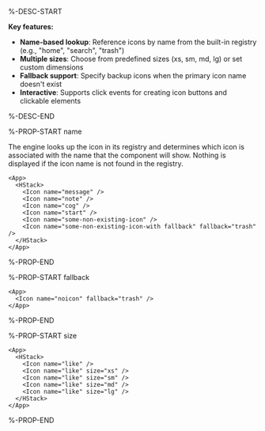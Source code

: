 %-DESC-START

**Key features:**
- **Name-based lookup**: Reference icons by name from the built-in registry (e.g., "home", "search", "trash")
- **Multiple sizes**: Choose from predefined sizes (xs, sm, md, lg) or set custom dimensions
- **Fallback support**: Specify backup icons when the primary icon name doesn't exist
- **Interactive**: Supports click events for creating icon buttons and clickable elements


%-DESC-END

%-PROP-START name

The engine looks up the icon in its registry and determines which icon is associated with the name that the component will show.
Nothing is displayed if the icon name is not found in the registry.

```xmlui-pg copy display name="Example: name"
<App>
  <HStack>
    <Icon name="message" />
    <Icon name="note" />
    <Icon name="cog" />
    <Icon name="start" />
    <Icon name="some-non-existing-icon" />
    <Icon name="some-non-existing-icon-with fallback" fallback="trash" />
  </HStack>
</App>
```

%-PROP-END

%-PROP-START fallback

```xmlui-pg copy display name="Example: fallback"
<App>
  <Icon name="noicon" fallback="trash" />
</App>
```

%-PROP-END

%-PROP-START size

```xmlui-pg copy display name="Example: size"
<App>
  <HStack>
    <Icon name="like" />
    <Icon name="like" size="xs" />
    <Icon name="like" size="sm" />
    <Icon name="like" size="md" />
    <Icon name="like" size="lg" />
  </HStack>
</App>
```

%-PROP-END
